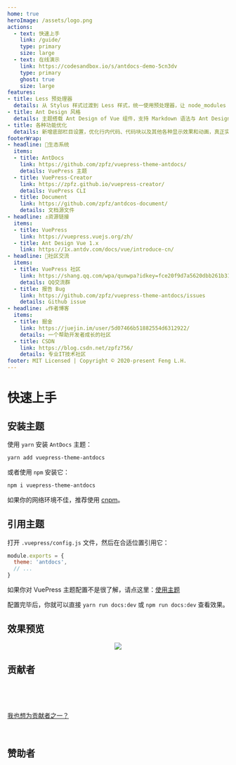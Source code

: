 ```yaml
---
home: true
heroImage: /assets/logo.png
actions:
  - text: 快速上手
    link: /guide/
    type: primary
    size: large
  - text: 在线演示
    link: https://codesandbox.io/s/antdocs-demo-5cn3dv
    type: primary
    ghost: true
    size: large
features:
- title: Less 预处理器
  details: 从 Stylus 样式过渡到 Less 样式，统一使用预处理器，让 node_modules 不再过度臃肿。
- title: Ant Design 风格
  details: 主题搭载 Ant Design of Vue 组件，支持 Markdown 语法与 Ant Design 组件混用。
- title: 各种功能优化
  details: 新增底部栏目设置，优化行内代码、代码块以及其他各种显示效果和动画，真正实现风格迁移。
footerWrap: 
- headline: 🌿生态系统
  items:
  - title: AntDocs
    link: https://github.com/zpfz/vuepress-theme-antdocs/
    details: VuePress 主题
  - title: VuePress-Creator
    link: https://zpfz.github.io/vuepress-creator/
    details: VuePress CLI
  - title: Document
    link: https://github.com/zpfz/antdcos-document/
    details: 文档源文件
- headline: ⚓资源链接
  items:
  - title: VuePress
    link: https://vuepress.vuejs.org/zh/
  - title: Ant Design Vue 1.x
    link: https://1x.antdv.com/docs/vue/introduce-cn/
- headline: 💬社区交流
  items:
  - title: VuePress 社区
    link: https://shang.qq.com/wpa/qunwpa?idkey=fce20f9d7a5620dbb261b31b6bd01f726c9e24e7697fcba4ea7927d5dc971ac5
    details: QQ交流群
  - title: 报告 Bug
    link: https://github.com/zpfz/vuepress-theme-antdocs/issues
    details: Github issue
- headline: ☕作者博客
  items:
  - title: 掘金
    link: https://juejin.im/user/5d07466b51882554d6312922/
    details: 一个帮助开发者成长的社区
  - title: CSDN
    link: https://blog.csdn.net/zpfz756/
    details: 专业IT技术社区
footer: MIT Licensed | Copyright © 2020-present Feng L.H.
---
```


# 快速上手

## 安装主题

使用 `yarn` 安装 `AntDocs` 主题：
```bash
yarn add vuepress-theme-antdocs
```
或者使用 `npm` 安装它：
```bash
npm i vuepress-theme-antdocs
```
如果你的网络环境不佳，推荐使用 [cnpm](https://github.com/cnpm/cnpm)。

## 引用主题

打开 `.vuepress/config.js` 文件，然后在合适位置引用它：

```js
module.exports = {
  theme: 'antdocs',
  // ...
}
```
如果你对 VuePress 主题配置不是很了解，请点这里：[使用主题](https://vuepress.vuejs.org/zh/theme/using-a-theme.html#%E4%B8%BB%E9%A2%98%E7%9A%84%E7%BC%A9%E5%86%99)  

配置完毕后，你就可以直接 `yarn run docs:dev` 或 `npm run docs:dev` 查看效果。

## 效果预览

<p align="center"><img src="https://s2.ax1x.com/2020/02/28/3B3lOf.png"/></p>

## 贡献者

<p></p>

<a-tooltip placement="bottom">
  <template slot="title">
    左撇峰子
  </template>
  <a-avatar src="https://avatars.githubusercontent.com/u/49757965?v=4" :size="54"/>
</a-tooltip>
&ensp;
<a-tooltip placement="bottom">
  <template slot="title">
    Guojun Chen
  </template>
  <a-avatar src="https://avatars.githubusercontent.com/u/10856371?v=4" :size="54"/>
</a-tooltip> 
&ensp;
<a-tooltip placement="bottom">
  <template slot="title">
    Baiang
  </template>
  <a-avatar src="https://avatars.githubusercontent.com/u/8638857?v=4" :size="54"/>
</a-tooltip>  
&ensp;
<a-tooltip placement="bottom">
  <template slot="title">
    Yexk_M
  </template>
  <a-avatar src="https://avatars.githubusercontent.com/u/19749521?v=4" :size="54"/>
</a-tooltip> 
&ensp;
<a-tooltip placement="bottom">
  <template slot="title">
    kitaharafay
  </template>
  <a-avatar src="https://avatars.githubusercontent.com/u/37034015?v=4" :size="54"/>
</a-tooltip> 
&ensp;
<a-tooltip placement="bottom">
  <template slot="title">
    xkloveme
  </template>
  <a-avatar src="https://avatars.githubusercontent.com/u/29595042?v=4" :size="54"/>
</a-tooltip> 


<p>&nbsp; </p>  

[我也想为贡献者之一？](https://github.com/zpfz/vuepress-theme-antdocs/pulls)

<p>&nbsp; </p> 

## 赞助者  

<p></p>

<a-tooltip placement="bottom">
  <template slot="title">
    Roy Kid
  </template>
  <a-avatar src="https://s1.ax1x.com/2020/03/17/8dnGRA.th.jpg" :size="54"/>
</a-tooltip>


<Msg />